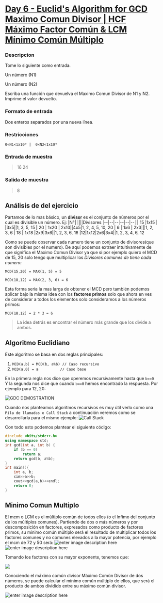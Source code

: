 

# [Day 6 - Euclid's Algorithm for GCD Maximo Comun Divisor | HCF Máximo Factor Común & LCM Mínimo Común Múltiplo](https://online.codingblocks.com/app/player/92078/content/80922/7751)
### Descripcion
Tome lo siguiente como entrada. 

Un número (N1)

 Un número (N2)

Escriba una función que devuelva el Maximo Comun Divisor de N1 y N2. Imprime el valor devuelto.

### Formato de entrada 

Dos enteros separados por una nueva línea. 

### Restricciones 

    0<N1<1x10⁹ |  0<N2<1x10⁹

### Entrada de muestra 
> 16 
> 24 
### Salida de muestra 
> 8
## Análisis de del ejercicio
Partamos de lo mas básico, un **divisor** es el conjunto de números por el cual es divisible un número. Ej: 
|N°|  ||||Divisores
|--|--|--|--|--|--|
| 15 |1x15 | |3x5||1, 3, 5, 15
| 20 | 1x20 | 2x10||4x5|1, 2, 4, 5, 10, 20
| 6 | 1x6 | 2x3|||1, 2, 3, 6
| 18 | 1x18 |2x9|3x6||1, 2, 3, 6, 18
|12|1x12|2x6|3x4||1, 2, 3, 4, 6, 12

Como se puede observar cada numero tiene un conjunto de divisores(que son divisibles por el numero). De aquí podemos extraer intuitivamente de que significa el Maximo Comun Divisor ya que si por ejemplo quiero el MCD de 15, 20 solo tengo que multiplicar los *Divisores comunes de tiene cada numero:*

    MCD(15,20) = MAX(1, 5) = 5
    
    MCD(18,12) = MAX(2, 3, 6) = 6
   
Esta forma seria la mas larga de obtener el MCD pero también podemos aplicar bajo la misma idea con los **factores primos** solo que ahora en ves de considerar a todos los elementos solo consideramos a los números primos:

    MCD(18,12) = 2 * 3 = 6
   
> La idea detrás es encontrar el número más grande que los divide a ambos.
## Algoritmo Euclidiano
 Este algoritmo se basa en dos reglas principales:

1. `MCD(a,b) = MCD(b, a%b) // Caso recursivo`
2. `MCD(a,0) = a 		  // Caso base`

En la primera regla nos dice que operemos recursivamente hasta que `b==0` 
Y la segunda nos dice que cuando `b==0` hemos encontrado la respuesta.
Por ejemplo para 12, 20:

![GDC DEMOSTRATION](https://i.imgur.com/g1MxzIu.jpg)

Cuando nos planteamos algoritmos recursivos es muy útil verlo como una `Pila de llamadas o Call Stack` a continuación veremos como se desarrollaría para el mismo ejemplo:
![Call Stack](https://i.imgur.com/PcEiVVF.png)

Con todo esto podemos plantear el siguiente código:
```c++
#include <bits/stdc++.h> 
using namespace std; 
int gcd(int a, int b) {
    if (b == 0)
        return a;
    return gcd(b, a%b); 
} 
int main(){ 
    int a, b;
    cin>>a>>b;
    cout<<gcd(a,b)<<endl;
    return 0; 
} 
```
## Minimo Comun Multiplo
El mcm o LCM es el múltiplo común de todos ellos (o el ínfimo del conjunto de los múltiplos comunes). Partiendo de dos o más números y por descomposición en factores, expresados como producto de factores primos, su mínimo común múltiplo será el resultado de multiplicar todos los factores comunes y no comunes elevados a la mayor potencia, por ejemplo el mcm de 72 y 50 será:
![enter image description here](https://wikimedia.org/api/rest_v1/media/math/render/svg/1bad3a73c95c4a7ad1c8c29fd05ceb78b414cc3a) 
![enter image description here](https://wikimedia.org/api/rest_v1/media/math/render/svg/1130c12dc1f0223f78054b258ff24746780a8884)

Tomando los factores con su mayor exponente, tenemos que:

![](https://wikimedia.org/api/rest_v1/media/math/render/svg/295754bdd6d31ff598085741aa1dd8d34456b5a6)

Conociendo el máximo común divisor Máximo Común Divisor de dos números, se puede calcular el mínimo común múltiplo de ellos, que será el producto de ambos dividido entre su máximo común divisor.

![enter image description here](https://wikimedia.org/api/rest_v1/media/math/render/svg/0b84c2f7b755f01c833131e91e8d3999a5ffa8eb)
 
<!--stackedit_data:
eyJoaXN0b3J5IjpbMTc0OTAzNzQ4NSwxMTg1MzQxOTY0LDE5MD
k3MTg1MjYsMTE3NjAwNDIzMCwxMTg0NTI4NTY3LDE2ODY3NDE0
ODEsOTMyNjEyNTU4LDc4MDA3NTQ0NywtMTQ5MjMzMTAxOCwtMT
Q2NjMxMjY0MSwxODUwNzkzNDkxLC0xMTUxMDUzNDM3LC05ODI4
MDMwODEsMTI4MTcwNTA3NSwyMDc4MTAzNzg1XX0=
-->